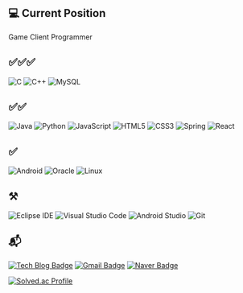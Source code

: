 

<!-- ![Minsung's GitHub stats](https://github-readme-stats.vercel.app/api?username=minsung1386&show_icons=true&theme=radical) -->

## 💻 Current Position
Game Client Programmer

## ✅✅✅ 
![C](https://img.shields.io/badge/c-%2300599C.svg?style=for-the-badge&logo=c&logoColor=white)
![C++](https://img.shields.io/badge/c++-%2300599C.svg?style=for-the-badge&logo=c%2B%2B&logoColor=white)
![MySQL](https://img.shields.io/badge/MySQL-4479A1.svg?&style=for-the-badge&logo=MySQL&logoColor=white)

## ✅✅
![Java](https://img.shields.io/badge/Java-007396.svg?&style=for-the-badge&logo=Java&logoColor=white)
![Python](https://img.shields.io/badge/Python-3776AB.svg?&style=for-the-badge&logo=Python&logoColor=white)
![JavaScript](https://img.shields.io/badge/javascript-%23323330.svg?style=for-the-badge&logo=javascript&logoColor=%23F7DF1E)
![HTML5](https://img.shields.io/badge/html5-%23E34F26.svg?style=for-the-badge&logo=html5&logoColor=white)
![CSS3](https://img.shields.io/badge/css3-%231572B6.svg?style=for-the-badge&logo=css3&logoColor=white)
![Spring](https://img.shields.io/badge/Spring-6DB33F.svg?&style=for-the-badge&logo=Spring&logoColor=white)
![React](https://img.shields.io/badge/react-%2320232a.svg?style=for-the-badge&logo=react&logoColor=%2361DAFB)

## ✅
![Android](https://img.shields.io/badge/Android-3DDC84.svg?&style=for-the-badge&logo=Android&logoColor=white)
![Oracle](https://img.shields.io/badge/Oracle-F80000.svg?&style=for-the-badge&logo=Oracle&logoColor=white)
![Linux](https://img.shields.io/badge/Linux-FCC624?style=for-the-badge&logo=linux&logoColor=black)

## ⚒️
![Eclipse IDE](https://img.shields.io/badge/Eclipse%20IDE-2C2255.svg?&style=for-the-badge&logo=Eclipse%20IDE&logoColor=white)
![Visual Studio Code](https://img.shields.io/badge/Visual%20Studio%20Code-007ACC.svg?&style=for-the-badge&logo=Visual%20Studio%20Code&logoColor=white)
![Android Studio](https://img.shields.io/badge/Android%20Studio-3DDC84.svg?&style=for-the-badge&logo=Android%20Studio&logoColor=white)
![Git](https://img.shields.io/badge/Git-F05032.svg?&style=for-the-badge&logo=Git&logoColor=white)
 
## :mailbox_with_mail: 
[![Tech Blog Badge](http://img.shields.io/badge/-Tech%20blog-black?style=flat-square&logo=github&link=https://minsung1386.github.io/)](https://minsung1386.github.io/)
[![Gmail Badge](https://img.shields.io/badge/Gmail-d14836?style=flat-square&logo=Gmail&logoColor=white&link=mailto:minstardev@gmail.com)](mailto:minstardev@gmail.com)
[![Naver Badge](https://img.shields.io/badge/Naver-03C75A?style=flat-square&logo=Naver&logoColor=white&link=mailto:denfor123@naver.com)](mailto:denfor123@naver.com)

[![Solved.ac Profile](http://mazassumnida.wtf/api/v2/generate_badge?boj=denfor123)](https://solved.ac/denfor123/)
